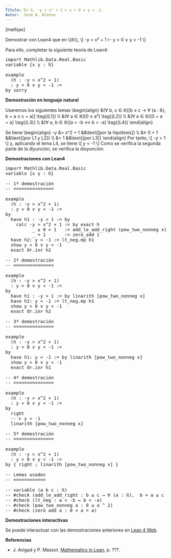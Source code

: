 ```yaml
---
Título: En ℝ, -y > x² + 1 ⊢ y > 0 ∨ y < -1.
Autor:  José A. Alonso
---
```


[mathjax]

Demostrar con Lean4 que en \\(ℝ\\),
\\[ -y > x² + 1 ⊢ y > 0 ∨ y < -1 \\]

Para ello, completar la siguiente teoría de Lean4:

<pre lang="lean">
import Mathlib.Data.Real.Basic
variable {x y : ℝ}

example
  (h : -y > x^2 + 1)
  : y > 0 ∨ y < -1 :=
by sorry
</pre>
<!--more-->

<b>Demostración en lenguaje natural</b>

Usaremos los siguientes lemas
\\begin{align}
   &(∀ b, c ∈ ℝ)[b ≤ c → ∀ (a : ℝ),  b + a ≤ c + a)]               \\tag{(L1)} \\\\
   &(∀ a ∈ ℝ)[0 ≤ a²]                                              \\tag{(L2)} \\\\
   &(∀ a  ∈ ℝ)[0 + a = a]                                          \\tag{(L3)} \\\\
   &(∀ a, b ∈ ℝ)[a < -b ↔ b < -a]                                  \\tag{(L4)}
\\end{align}

Se tiene
\\begin{align}
   -y &> x^2 + 1    &&\\text{[por la hipótesis]} \\\\
      &≥ 0 + 1      &&\\text{[por L1 y L2]} \\\\
      &= 1          &&\\text{[por L3]}
\\end{align}
Por tanto,
\\[ -y > 1 \\]
y, aplicando el lema L4, se tiene
\\[ y < -1 \\]
Como se verifica la segunda parte de la diyunción, se verifica la disyunción.

<b>Demostraciones con Lean4</b>

<pre lang="lean">
import Mathlib.Data.Real.Basic
variable {x y : ℝ}

-- 1ª demostración
-- ===============

example
  (h : -y > x^2 + 1)
  : y > 0 ∨ y < -1 :=
by
  have h1 : -y > 1 := by
    calc -y > x^2 + 1 := by exact h
          _ ≥ 0 + 1   := add_le_add_right (pow_two_nonneg x) 1
          _ = 1       := zero_add 1
  have h2: y < -1 := lt_neg.mp h1
  show y > 0 ∨ y < -1
  exact Or.inr h2

-- 2ª demostración
-- ===============

example
  (h : -y > x^2 + 1)
  : y > 0 ∨ y < -1 :=
by
  have h1 : -y > 1 := by linarith [pow_two_nonneg x]
  have h2: y < -1 := lt_neg.mp h1
  show y > 0 ∨ y < -1
  exact Or.inr h2

-- 3ª demostración
-- ===============

example
  (h : -y > x^2 + 1)
  : y > 0 ∨ y < -1 :=
by
  have h1: y < -1 := by linarith [pow_two_nonneg x]
  show y > 0 ∨ y < -1
  exact Or.inr h1

-- 4ª demostración
-- ===============

example
  (h : -y > x^2 + 1)
  : y > 0 ∨ y < -1 :=
by
  right
  -- ⊢ y < -1
  linarith [pow_two_nonneg x]

-- 5ª demostración
-- ===============

example
  (h : -y > x^2 + 1)
  : y > 0 ∨ y < -1 :=
by { right ; linarith [pow_two_nonneg x] }

-- Lemas usados
-- ============

-- variable (a b c : ℝ)
-- #check (add_le_add_right : b ≤ c → ∀ (a : ℝ),  b + a ≤ c + a)
-- #check (lt_neg : a < -b ↔ b < -a)
-- #check (pow_two_nonneg a : 0 ≤ a ^ 2)
-- #check (zero_add a : 0 + a = a)
</pre>

<b>Demostraciones interactivas</b>

Se puede interactuar con las demostraciones anteriores en <a href="https://live.lean-lang.org/#url=https://raw.githubusercontent.com/jaalonso/Calculemus2/main/src/???" rel="noopener noreferrer" target="_blank">Lean 4 Web</a>.

<b>Referencias</b>

<ul>
<li> J. Avigad y P. Massot. <a href="https://bit.ly/3U4UjBk">Mathematics in Lean</a>, p. ???.</li>
</ul>
